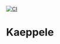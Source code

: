 [![CI](https://github.com/Kappele/Kaeppele/actions/workflows/ci.yml/badge.svg)](https://github.com/Kappele/Kaeppele/actions/workflows/ci.yml)

# Kaeppele
